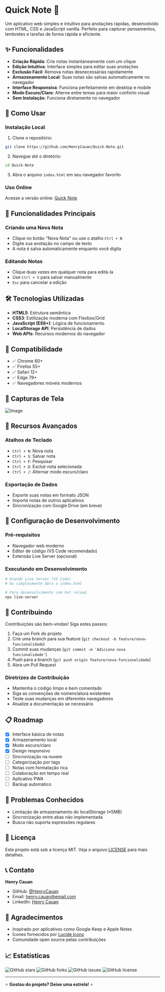 # Quick Note 📝

Um aplicativo web simples e intuitivo para anotações rápidas, desenvolvido com HTML, CSS e JavaScript vanilla. Perfeito para capturar pensamentos, lembretes e tarefas de forma rápida e eficiente.

## ✨ Funcionalidades

- **Criação Rápida**: Crie notas instantaneamente com um clique
- **Edição Intuitiva**: Interface simples para editar suas anotações
- **Exclusão Fácil**: Remova notas desnecessárias rapidamente
- **Armazenamento Local**: Suas notas são salvas automaticamente no navegador
- **Interface Responsiva**: Funciona perfeitamente em desktop e mobile
- **Modo Escuro/Claro**: Alterne entre temas para maior conforto visual
- **Sem Instalação**: Funciona diretamente no navegador

## 🚀 Como Usar

### Instalação Local

1. Clone o repositório:
```bash
git clone https://github.com/HenryCauan/Quick-Note.git
```

2. Navegue até o diretório:
```bash
cd Quick-Note
```

3. Abra o arquivo `index.html` em seu navegador favorito

### Uso Online

Acesse a versão online: [Quick Note](quick-note-tan.vercel.app)

## 🎯 Funcionalidades Principais

### Criando uma Nova Nota
- Clique no botão "Nova Nota" ou use o atalho `Ctrl + N`
- Digite sua anotação no campo de texto
- A nota é salva automaticamente enquanto você digita

### Editando Notas
- Clique duas vezes em qualquer nota para editá-la
- Use `Ctrl + S` para salvar manualmente
- `Esc` para cancelar a edição

## 🛠️ Tecnologias Utilizadas

- **HTML5**: Estrutura semântica
- **CSS3**: Estilização moderna com Flexbox/Grid
- **JavaScript (ES6+)**: Lógica de funcionamento
- **LocalStorage API**: Persistência de dados
- **Web APIs**: Recursos modernos do navegador

## 📱 Compatibilidade

- ✅ Chrome 60+
- ✅ Firefox 55+
- ✅ Safari 12+
- ✅ Edge 79+
- ✅ Navegadores móveis modernos

## 🎨 Capturas de Tela

![Image](https://github.com/user-attachments/assets/5725263c-6514-4898-ba34-aa3fd901853c)

## 🚀 Recursos Avançados

### Atalhos de Teclado
- `Ctrl + N`: Nova nota
- `Ctrl + S`: Salvar nota
- `Ctrl + F`: Pesquisar
- `Ctrl + D`: Excluir nota selecionada
- `Ctrl + /`: Alternar modo escuro/claro

### Exportação de Dados
- Exporte suas notas em formato JSON
- Importe notas de outros aplicativos
- Sincronização com Google Drive (em breve)

## 🔧 Configuração de Desenvolvimento

### Pré-requisitos
- Navegador web moderno
- Editor de código (VS Code recomendado)
- Extensão Live Server (opcional)


### Executando em Desenvolvimento
```bash
# Usando Live Server (VS Code)
# Ou simplesmente abra o index.html

# Para desenvolvimento com hot reload
npx live-server
```

## 🤝 Contribuindo

Contribuições são bem-vindas! Siga estes passos:

1. Faça um Fork do projeto
2. Crie uma branch para sua feature (`git checkout -b feature/nova-funcionalidade`)
3. Commit suas mudanças (`git commit -m 'Adiciona nova funcionalidade'`)
4. Push para a branch (`git push origin feature/nova-funcionalidade`)
5. Abra um Pull Request

### Diretrizes de Contribuição

- Mantenha o código limpo e bem comentado
- Siga as convenções de nomenclatura existentes
- Teste suas mudanças em diferentes navegadores
- Atualize a documentação se necessário

## 📋 Roadmap

- [x] Interface básica de notas
- [x] Armazenamento local
- [x] Modo escuro/claro
- [x] Design responsivo
- [ ] Sincronização na nuvem
- [ ] Categorização por tags
- [ ] Notas com formatação rica
- [ ] Colaboração em tempo real
- [ ] Aplicativo PWA
- [ ] Backup automático

## 🐛 Problemas Conhecidos

- Limitação de armazenamento do localStorage (≈5MB)
- Sincronização entre abas não implementada
- Busca não suporta expressões regulares

## 📄 Licença

Este projeto está sob a licença MIT. Veja o arquivo [LICENSE](LICENSE) para mais detalhes.

## 📞 Contato

**Henry Cauan**
- GitHub: [@HenryCauan](https://github.com/HenryCauan)
- Email: henry.cauan@email.com
- LinkedIn: [Henry Cauan](https://linkedin.com/in/henrycauan)

## 🙏 Agradecimentos

- Inspirado por aplicativos como Google Keep e Apple Notes
- Ícones fornecidos por [Lucide Icons](https://lucide.dev)
- Comunidade open source pelas contribuições

## 📈 Estatísticas

![GitHub stars](https://img.shields.io/github/stars/HenryCauan/Quick-Note?style=social)
![GitHub forks](https://img.shields.io/github/forks/HenryCauan/Quick-Note?style=social)
![GitHub issues](https://img.shields.io/github/issues/HenryCauan/Quick-Note)
![GitHub license](https://img.shields.io/github/license/HenryCauan/Quick-Note)

---

⭐ **Gostou do projeto? Deixe uma estrela!** ⭐
